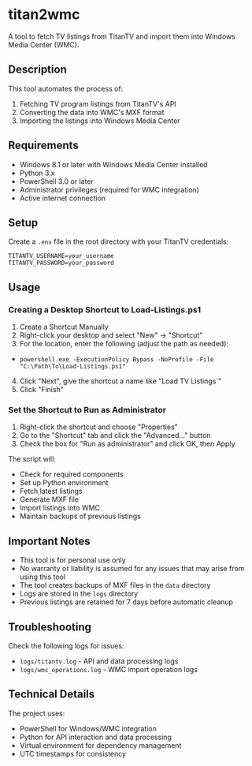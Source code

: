 # titan2wmc

A tool to fetch TV listings from TitanTV and import them into Windows Media Center (WMC).

## Description

This tool automates the process of:
1. Fetching TV program listings from TitanTV's API
2. Converting the data into WMC's MXF format
3. Importing the listings into Windows Media Center

## Requirements

- Windows 8.1 or later with Windows Media Center installed
- Python 3.x 
- PowerShell 3.0 or later
- Administrator privileges (required for WMC integration)
- Active internet connection

## Setup

Create a `.env` file in the root directory with your TitanTV credentials:
```
TITANTV_USERNAME=your_username
TITANTV_PASSWORD=your_password
```

## Usage

### Creating a Desktop Shortcut to Load-Listings.ps1

1. Create a Shortcut Manually
2. Right-click your desktop and select "New" → "Shortcut"
3. For the location, enter the following (adjust the path as needed):
- ```powershell.exe -ExecutionPolicy Bypass -NoProfile -File "C:\Path\To\Load-Listings.ps1"```
4. Click "Next", give the shortcut a name like "Load TV Listings`"
5. Click "Finish"

### Set the Shortcut to Run as Administrator

1. Right-click the shortcut and choose "Properties"
2. Go to the "Shortcut" tab and click the "Advanced..." button
3. Check the box for "Run as administrator" and click OK, then Apply

The script will:
   - Check for required components
   - Set up Python environment
   - Fetch latest listings
   - Generate MXF file
   - Import listings into WMC
   - Maintain backups of previous listings

## Important Notes

- This tool is for personal use only
- No warranty or liability is assumed for any issues that may arise from using this tool
- The tool creates backups of MXF files in the `data` directory
- Logs are stored in the `logs` directory
- Previous listings are retained for 7 days before automatic cleanup

## Troubleshooting

Check the following logs for issues:
- `logs/titantv.log` - API and data processing logs
- `logs/wmc_operations.log` - WMC import operation logs

## Technical Details

The project uses:
- PowerShell for Windows/WMC integration
- Python for API interaction and data processing
- Virtual environment for dependency management
- UTC timestamps for consistency